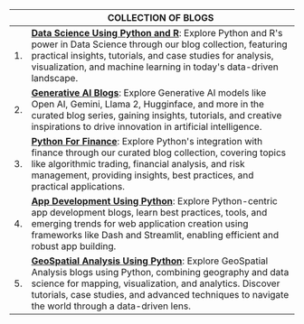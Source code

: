 
|  | COLLECTION OF BLOGS |
| -- | ----------- |
|1. |**[Data Science Using Python and R](https://amitvkulkarni.medium.com/list/data-science-e08675124f4a)**: Explore Python and R's power in Data Science through our blog collection, featuring practical insights, tutorials, and case studies for analysis, visualization, and machine learning in today's data-driven landscape. |
|2. |**[Generative AI Blogs](https://amitvkulkarni.medium.com/list/generative-ai-2041dd023636)**: Explore Generative AI models like Open AI, Gemini, Llama 2, Hugginface, and more in the curated blog series, gaining insights, tutorials, and creative inspirations to drive innovation in artificial intelligence.|
|3.| **[Python For Finance](https://amitvkulkarni.medium.com/list/finance-with-python-8084dfa6ee2d)**: Explore Python's integration with finance through our curated blog collection, covering topics like algorithmic trading, financial analysis, and risk management, providing insights, best practices, and practical applications.|
|4. |**[App Development Using Python](https://amitvkulkarni.medium.com/list/app-development-using-python-eb539ef5eb21)**: Explore Python-centric app development blogs, learn best practices, tools, and emerging trends for web application creation using frameworks like Dash and Streamlit, enabling efficient and robust app building.|
|5. |**[GeoSpatial Analysis Using Python](https://amitvkulkarni.medium.com/list/geo-spatial-analysis-using-python-c95d2fdf497f)**: Explore GeoSpatial Analysis blogs using Python, combining geography and data science for mapping, visualization, and analytics. Discover tutorials, case studies, and advanced techniques to navigate the world through a data-driven lens.|


